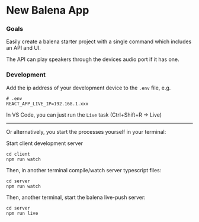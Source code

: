 # New Balena App

### Goals

Easily create a balena starter project with a single command which includes an API and UI.

The API can play speakers through the devices audio port if it has one.

### Development

Add the ip address of your development device to the `.env` file, e.g.

```
# .env
REACT_APP_LIVE_IP=192.168.1.xxx
```
In VS Code, you can just run the `Live` task (Ctrl+Shift+R -> Live)

---

Or alternatively, you start the processes yourself in your terminal:

Start client development server

```shell
cd client
npm run watch
```

Then, in another terminal compile/watch server typescript files:

```
cd server
npm run watch
```


Then, another terminal, start the balena live-push server:

```
cd server
npm run live
```
